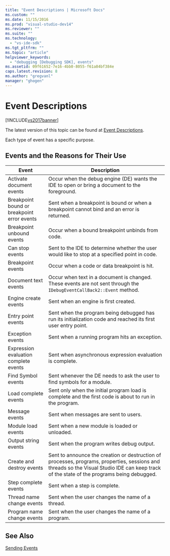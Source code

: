 ```yaml
---
title: "Event Descriptions | Microsoft Docs"
ms.custom: ""
ms.date: 11/15/2016
ms.prod: "visual-studio-dev14"
ms.reviewer: ""
ms.suite: ""
ms.technology: 
  - "vs-ide-sdk"
ms.tgt_pltfrm: ""
ms.topic: "article"
helpviewer_keywords: 
  - "debugging [Debugging SDK], events"
ms.assetid: 09f61652-7e16-4bb0-8055-f61a84bf384e
caps.latest.revision: 8
ms.author: "gregvanl"
manager: "ghogen"
---
```

# Event Descriptions
[!INCLUDE[vs2017banner](../../includes/vs2017banner.md)]

The latest version of this topic can be found at [Event Descriptions](https://docs.microsoft.com/visualstudio/extensibility/debugger/event-descriptions).  
  
Each type of event has a specific purpose.  
  
## Events and the Reasons for Their Use  
  
|Event|Description|  
|-----------|-----------------|  
|Activate document events|Occur when the debug engine (DE) wants the IDE to open or bring a document to the foreground.|  
|Breakpoint bound or breakpoint error events|Sent when a breakpoint is bound or when a breakpoint cannot bind and an error is returned.|  
|Breakpoint unbound events|Occur when a bound breakpoint unbinds from code.|  
|Can stop events|Sent to the IDE to determine whether the user would like to stop at a specified point in code.|  
|Breakpoint events|Occur when a code or data breakpoint is hit.|  
|Document text events|Occur when text in a document is changed. These events are not sent through the `IDebugEventCallBack2::Event` method.|  
|Engine create events|Sent when an engine is first created.|  
|Entry point events|Sent when the program being debugged has run its initialization code and reached its first user entry point.|  
|Exception events|Sent when a running program hits an exception.|  
|Expression evaluation complete events|Sent when asynchronous expression evaluation is complete.|  
|Find Symbol events|Sent whenever the DE needs to ask the user to find symbols for a module.|  
|Load complete events|Sent only when the initial program load is complete and the first code is about to run in the program.|  
|Message events|Sent when messages are sent to users.|  
|Module load events|Sent when a new module is loaded or unloaded.|  
|Output string events|Sent when the program writes debug output.|  
|Create and destroy events|Sent to announce the creation or destruction of processes, programs, properties, sessions and threads so the Visual Studio IDE can keep track of the state of the programs being debugged.|  
|Step complete events|Sent when a step is complete.|  
|Thread name change events|Sent when the user changes the name of a thread.|  
|Program name change events|Sent when the user changes the name of a program.|  
  
## See Also  
 [Sending Events](../../extensibility/debugger/sending-events.md)

